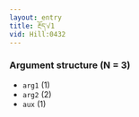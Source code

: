 ```yaml
---
layout: entry
title: རྔོད་√1
vid: Hill:0432
---
```

### Argument structure (N = 3)
* `arg1` (1)
* `arg2` (2)
* `aux` (1)
